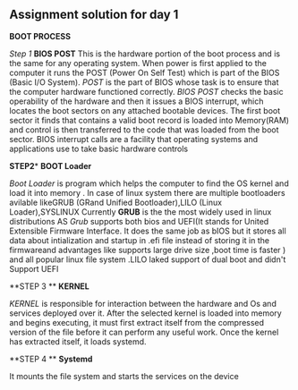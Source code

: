 ## Assignment solution for day 1
**BOOT PROCESS**

*Step 1* **BIOS POST**
This is the hardware portion of the boot process and is the same for any operating system. When power is first applied to the computer it runs the POST (Power On Self Test) which is part of the BIOS (Basic I/O System). 
*POST* is the part of BIOS whose task is to ensure that the computer hardware functioned correctly.
*BIOS POST* checks the basic operability of the hardware and then it issues a BIOS interrupt,  which locates the boot sectors on any attached bootable devices. The first boot sector it finds that contains a valid boot record is loaded into Memory(RAM) and control is then transferred to the code that was loaded from the boot sector.
BIOS interrupt calls are a facility that operating systems and applications use to take basic hardware controls

**STEP2*** **BOOT Loader** 

*Boot Loader* is program which helps the computer to find the OS kernel and load it into memory .
In case of linux system there are multiple bootloaders avilable likeGRUB (GRand Unified Bootloader),LILO (Linux Loader),SYSLINUX
Currently **GRUB** is the the most widely used in linux distributions 
AS *Grub* supports both bios and UEFI(It stands for United Extensible Firmware Interface. It does the same job as bIOS but it stores all data about intialization and startup in .efi file instead of storing it in the firmwareand advantages like supports large drive size ,boot time is faster )
and all popular linux file system .LILO laked support of dual boot and didn't Support UEFI


**STEP 3 ** **KERNEL**

*KERNEL* is responsible for interaction between the hardware and Os and services deployed over it.
After the selected kernel is loaded into memory and begins executing, it must first extract itself from the compressed version of the file before it can perform any useful work. Once the kernel has extracted itself, it loads systemd.

**STEP 4 ** **Systemd**

It mounts the file system and starts the services on the device

